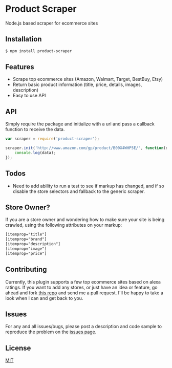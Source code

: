 # Product Scraper
Node.js based scraper for ecommerce sites

## Installation

```bash
$ npm install product-scraper
```

## Features

  * Scrape top ecommerce sites (Amazon, Walmart, Target, BestBuy, Etsy)
  * Return basic product information (title, price, details, images, description)
  * Easy to use API

## API
Simply require the package and initialize with a url and pass a callback function to receive the data.

```js
var scraper = require('product-scraper');

scraper.init('http://www.amazon.com/gp/product/B00X4WHP5E/', function(data){
	console.log(data);
});
```

## Todos

  * Need to add ability to run a test to see if markup has changed, and if so disable the store selectors and fallback to the generic scraper.

## Store Owner?

If you are a store owner and wondering how to make sure your site is being crawled, using the following attributes on your markup:

```html
[itemprop="title"]
[itemprop="brand"]
[itemprop="description"]
[itemprop="image"]
[itemprop="price"]
```

## Contributing
Currently, this plugin supports a few top ecommerce sites based on alexa ratings. If you want to add any stores, or just have an idea or feature, go ahead and fork [this repo](https://github.com/jonstuebe/product-scraper/) and send me a pull request. I'll be happy to take a look when I can and get back to you.

## Issues

For any and all issues/bugs, please post a description and code sample to reproduce the problem on the [issues page](https://github.com/jonstuebe/product-scraper/issues).

## License

  [MIT](LICENSE)